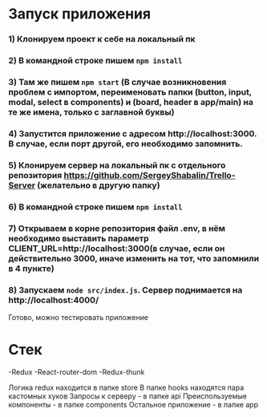 # Запуск приложения

### 1) Клонируем проект к себе на локальный пк
### 2) В командной строке пишем `npm install`
### 3) Там же пишем `npm start` (В случае возникновения проблем с импортом, переименовать папки (button, input, modal, select в components) и (board, header в app/main) на те же имена, только с заглавной буквы)
### 4) Запустится приложение с адресом http://localhost:3000. В случае, если порт другой, его необходимо запомнить.
### 5) Клонируем сервер на локальный пк с отдельного репозитория https://github.com/SergeyShabalin/Trello-Server (желательно в другую папку)
### 6) В командной строке пишем `npm install`
### 7) Открываем в корне репозитория файл .env, в нём необходимо выставить параметр CLIENT_URL=http://localhost:3000(в случае, если он действительно 3000, иначе изменить на тот, что запомнили в 4 пункте) 
### 8) Запускаем `node src/index.js`. Сервер поднимается на http://localhost:4000/

Готово, можно тестировать приложение



# Стек

-Redux
-React-router-dom
-Redux-thunk

Логика redux находится в папке store
В папке hooks находятся пара кастомных хуков
Запросы к серверу - в папке api
Преиспользуемые компоненты - в папке components
Остальное приложение - в папке app
